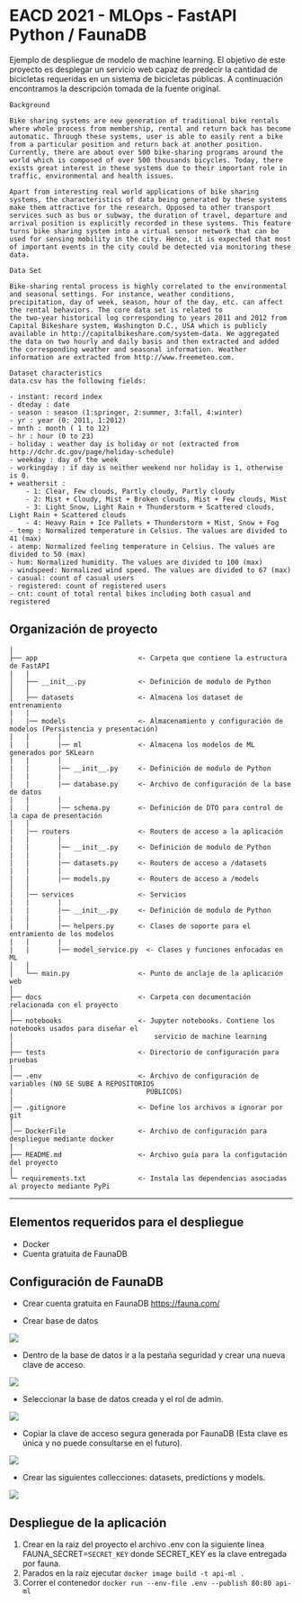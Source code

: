 # EACD 2021 - MLOps - FastAPI Python / FaunaDB

Ejemplo de despliegue de modelo de machine learning. El objetivo de este proyecto es desplegar un servicio web capaz de predecir la cantidad de bicicletas requeridas en un sistema de bicicletas públicas. A continuación encontramos la descripción tomada de la fuente original.

```
Background

Bike sharing systems are new generation of traditional bike rentals where whole process from membership, rental and return back has become automatic. Through these systems, user is able to easily rent a bike from a particular position and return back at another position. Currently, there are about over 500 bike-sharing programs around the world which is composed of over 500 thousands bicycles. Today, there exists great interest in these systems due to their important role in traffic, environmental and health issues.

Apart from interesting real world applications of bike sharing systems, the characteristics of data being generated by these systems make them attractive for the research. Opposed to other transport services such as bus or subway, the duration of travel, departure and arrival position is explicitly recorded in these systems. This feature turns bike sharing system into a virtual sensor network that can be used for sensing mobility in the city. Hence, it is expected that most of important events in the city could be detected via monitoring these data.

Data Set

Bike-sharing rental process is highly correlated to the environmental and seasonal settings. For instance, weather conditions, precipitation, day of week, season, hour of the day, etc. can affect the rental behaviors. The core data set is related to
the two-year historical log corresponding to years 2011 and 2012 from Capital Bikeshare system, Washington D.C., USA which is publicly available in http://capitalbikeshare.com/system-data. We aggregated the data on two hourly and daily basis and then extracted and added the corresponding weather and seasonal information. Weather information are extracted from http://www.freemeteo.com.

Dataset characteristics
data.csv has the following fields:

- instant: record index
- dteday : date
- season : season (1:springer, 2:summer, 3:fall, 4:winter)
- yr : year (0: 2011, 1:2012)
- mnth : month ( 1 to 12)
- hr : hour (0 to 23)
- holiday : weather day is holiday or not (extracted from http://dchr.dc.gov/page/holiday-schedule)
- weekday : day of the week
- workingday : if day is neither weekend nor holiday is 1, otherwise is 0.
+ weathersit : 
	- 1: Clear, Few clouds, Partly cloudy, Partly cloudy
	- 2: Mist + Cloudy, Mist + Broken clouds, Mist + Few clouds, Mist
	- 3: Light Snow, Light Rain + Thunderstorm + Scattered clouds, Light Rain + Scattered clouds
	- 4: Heavy Rain + Ice Pallets + Thunderstorm + Mist, Snow + Fog
- temp : Normalized temperature in Celsius. The values are divided to 41 (max)
- atemp: Normalized feeling temperature in Celsius. The values are divided to 50 (max)
- hum: Normalized humidity. The values are divided to 100 (max)
- windspeed: Normalized wind speed. The values are divided to 67 (max)
- casual: count of casual users
- registered: count of registered users
- cnt: count of total rental bikes including both casual and registered
```

Organización de proyecto
------------

    │
    ├── app                         <- Carpeta que contiene la estructura de FastAPI
    |   |
    │   ├── __init__.py             <- Definición de modulo de Python
    │   │
    │   ├── datasets                <- Almacena los dataset de entrenamiento
    |   |       
    |   |── models                  <- Almacenamiento y configuración de modelos (Persistencia y presentación)
    |   |       |
    |   |       |── ml              <- Almacena los modelos de ML generados por SKLearn
    |   |       |
    |   |       |── __init__.py     <- Definición de modulo de Python
    |   |       |
    |   |       |── database.py     <- Archivo de configuración de la base de datos
    |   |       |
    |   |       |── schema.py       <- Definición de DTO para control de la capa de presentación
    │   │
    |   |── routers                 <- Routers de acceso a la aplicación
    |   |       |
    |   |       |── __init__.py     <- Definición de modulo de Python
    |   |       |
    |   |       |── datasets.py     <- Routers de acceso a /datasets
    |   |       |
    |   |       |── models.py       <- Routers de acceso a /models
    │   │
    |   |── services                <- Servicios
    |   |       |
    |   |       |── __init__.py     <- Definición de modulo de Python
    |   |       |
    |   |       |── helpers.py      <- Clases de soporte para el entramiento de los modelos
    |   |       |
    |   |       |── model_service.py  <- Clases y funciones enfocadas en ML
    │   │    
    │   └── main.py                 <- Punto de anclaje de la aplicación web
    │
    ├── docs                        <- Carpeta con documentación relacionada con el proyecto
    │
    ├── notebooks                   <- Jupyter notebooks. Contiene los notebooks usados para diseñar el
    │                                   servicio de machine learning
    |
    ├── tests                       <- Directorio de configuración para pruebas
    |
    │── .env                        <- Archivo de configuración de variables (NO SE SUBE A REPOSITORIOS
    |                                 PÚBLICOS)
    |
    │── .gitignore                  <- Define los archivos a ignorar por git
    │
    │── DockerFile                  <- Archivo de configuración para despliegue mediante docker
    |
    ├── README.md                   <- Archivo guía para la configutación del proyecto
    |
    └─ requirements.txt             <- Instala las dependencias asociadas al proyecto mediante PyPi


--------

## Elementos requeridos para el despliegue

- Docker
- Cuenta gratuita de FaunaDB

## Configuración de FaunaDB

- Crear cuenta gratuita en FaunaDB https://fauna.com/

- Crear base de datos

![](https://firebasestorage.googleapis.com/v0/b/test-29537.appspot.com/o/Screenshot%202021-03-18%20232921.jpg?alt=media&token=254ffa69-3b63-4c6e-a27c-a9daacab21e5)

- Dentro de la base de datos ir a la pestaña seguridad y crear una nueva clave de acceso.

![](https://firebasestorage.googleapis.com/v0/b/test-29537.appspot.com/o/Screenshot%202021-03-18%20233204.jpg?alt=media&token=1591372e-3e41-488e-977b-21feb102752a)

- Seleccionar la base de datos creada y el rol de admin.

![](https://firebasestorage.googleapis.com/v0/b/test-29537.appspot.com/o/Screenshot%202021-03-18%20233343.jpg?alt=media&token=1805f443-3e79-491d-9443-97779d979793)

- Copiar la clave de acceso segura generada por FaunaDB (Esta clave es única y no puede consultarse en el futuro).

![](https://firebasestorage.googleapis.com/v0/b/test-29537.appspot.com/o/Screenshot%202021-03-18%20233741.jpg?alt=media&token=59991571-c5b5-4d74-87ca-c73d5e0370aa)

- Crear las siguientes collecciones: datasets, predictions y models.

![](https://firebasestorage.googleapis.com/v0/b/test-29537.appspot.com/o/Screenshot%202021-03-18%20233936.jpg?alt=media&token=f9f60c28-b5d7-489a-8208-0d32d176ac30)

## Despliegue de la aplicación

1. Crear en la raiz del proyecto el archivo .env con la siguiente linea FAUNA_SECRET=`SECRET_KEY` donde SECRET_KEY 
es la clave entregada por fauna.
2. Parados en la raíz ejecutar `docker image build -t api-ml .`
3. Correr el contenedor `docker run --env-file .env --publish 80:80 api-ml`